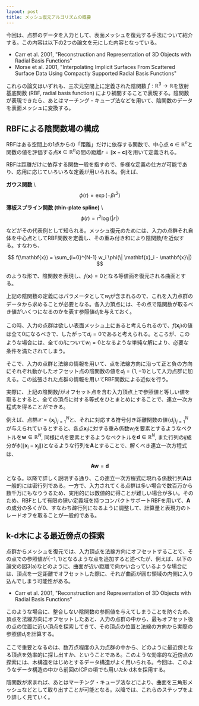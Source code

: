 ```yaml
---
layout: post
title: メッシュ復元アルゴリズムの概要
---
```


今回は、点群のデータを入力として、表面メッシュを復元する手法について紹介する。この内容は以下の2つの論文を元にした内容となっている。

* Carr et al. 2001, "Reconstruction and Representation of 3D Objects with Radial Basis Functions"
* Morse et al. 2001, "Interpolating Implicit Surfaces From Scattered Surface Data Using Compactly Supported Radial Basis Functions"

これらの論文はいずれも、三次元空間上に定義された陰関数 $f: \mathbb{R}^3 \rightarrow \mathbb{R}$を放射基底関数 (RBF, radial basis function) により補間することで表現する。陰関数が表現できたら、あとはマーチング・キューブ法などを用いて、陰関数のデータを表面メッシュに変換する。

## RBFによる陰関数場の構成

RBFはある空間上の1点からの「距離」だけに依存する関数で、中心点 $\mathbf{c} \in \mathbb{R}^n$と関数の値を評価する点$\mathbf{x} \in \mathbb{R}^n$の間の距離$r = \| \mathbf{x} - \mathbf{c} \|$を用いて定義される。

RBFは距離だけに依存する関数一般を指すので、多様な定義の仕方が可能であり、応用に応じていろいろな定義が用いられる。例えば、

**ガウス関数** \\
$$
\phi(r) = \exp(-\beta r^2)
$$

**薄板スプライン関数 (thin-plate spline)** \\
$$
\phi(r) = r^2 \log(|r|)
$$

などがその代表例として知られる。メッシュ復元のためには、入力の点群それ自体を中心点としてRBF関数を定義し、その重み付き和により陰関数$f$を近似する。すなわち、

$$
f(\mathbf{x}) = \sum_{i=0}^{N-1} w_i \phi(\| \mathbf{x}_i - \mathbf{x}\|)
$$

のような形で、陰関数を表現し、$f(\mathbf{x}) = 0$となる等値面を復元される曲面とする。

上記の陰関数の定義にはパラメータとして$w_i$が含まれるので、これを入力点群のデータから求めることが必要となる。各入力頂点には、その点で陰関数が取るべき値がいくつになるのかを表す参照値$d_i$を与えておく。

この時、入力の点群は欲しい表面メッシュ上にあると考えられるので、$f(\mathbf{x}_i)$の値は全て0になるべきで、したがって$d_i = 0$であると考えられる。ところが、このような場合には、全ての$i$について$w_i = 0$となるような単純な解により、必要な条件を満たされてしまう。

そこで、入力の点群と法線の情報を用いて、点を法線方向に沿って正と負の方向にそれぞれ動かしたオフセット点の陰関数の値を$d_i = \{ 1, -1\}$として入力点群に加える。この拡張された点群の情報を用いてRBF関数による近似を行う。

実際に、上記の陰関数$f$がオフセット点を含む入力頂点上で参照値と等しい値を取るとすると、全ての頂点に対する等式をひとまとめにすることで、連立一次方程式を得ることができる。

例えば、点群$\mathcal{X} = \{ \mathbf{x}_j \}_{j=1}^N$と、それに対応する符号付き距離関数の値$\{ d_j \}_{j=1}^N$が与えられているとすると、各点$\mathbf{x}_i$に対する重み係数$w_i$を要素とするようなベクトルを$\mathbf{w} \in \mathbb{R}^N$, 同様に$d_i$を要素とするようなベクトルを$\mathbf{d} \in \mathbb{R}^N$, また行列の$ij$成分が$\phi(\|\mathbf{x}_i - \mathbf{x}_j\|)$となるような行列を$\mathbf{A}$とすることで、解くべき連立一次方程式は、

$$
\mathbf{A} \mathbf{w} = \mathbf{d}
$$

となる。以降で詳しく説明する通り、この連立一次方程式に現れる係数行列$\mathbf{A}$は一般的には密行列である。一方で、入力されてくる点群は多い場合で数百万から数千万にもなりうるため、実用的には数値的に得ことが難しい場合が多い。そのため、RBFとして有限の狭い定義域を持つコンパクトサポートRBFを用いて、$\mathbf{A}$の成分の多くが0、すなわち疎行列になるように調整して、計算量と表現力のトレードオフを取ることが一般的である。

## k-d木による最近傍点の探索

点群からメッシュを復元では、入力頂点を法線方向にオフセットすることで、その点での参照値が$\{ -1, 1 \}$となるような点を追加すると述べたが、例えば、以下の論文の図3(a)などのように、曲面が近い距離で向かい合っているような場合には、頂点を一定距離でオフセットした際に、それが曲面が囲む領域の内側に入り込んでしまう可能性がある。

* Carr et al. 2001, "Reconstruction and Representation of 3D Objects with Radial Basis Functions"

このような場合に、整合しない陰関数の参照値を与えてしまうことを防ぐため、頂点を法線方向にオフセットしたあと、入力の点群の中から、最もオフセット後の点の位置に近い頂点を探索してきて、その頂点の位置と法線の方向から実際の参照値$d_i$を計算する。

ここで重要となるのは、数万点程度の入力点群の中から、どのように最近傍となる頂点を効率的に探し出すか、ということである。このような効率的な近傍点の探索には、木構造をはじめとするデータ構造がよく用いられる。今回は、このようなデータ構造の中から前回のICPの項でも用いたk-d木を採用する。

陰関数が求まれば、あとはマーチング・キューブ法などにより、曲面を三角形メッシュなどとして取り出すことが可能となる。以降では、これらのステップをより詳しく見ていく。

